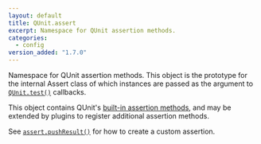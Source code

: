 ```yaml
---
layout: default
title: QUnit.assert
excerpt: Namespace for QUnit assertion methods.
categories:
  - config
version_added: "1.7.0"
---
```


Namespace for QUnit assertion methods. This object is the prototype for the internal Assert class of which instances are passed as the argument to [`QUnit.test()`](../QUnit/test.md) callbacks.

This object contains QUnit's [built-in assertion methods](../assert/index.md), and may be extended by plugins to register additional assertion methods.

See [`assert.pushResult()`](../assert/pushResult.md) for how to create a custom assertion.
